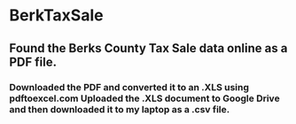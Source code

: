 # BerkTaxSale
## Found the Berks County Tax Sale data online as a PDF file.
### Downloaded the PDF and converted it to an .XLS using pdftoexcel.com Uploaded the .XLS document to Google Drive and then downloaded it to my laptop as a .csv file.
###
